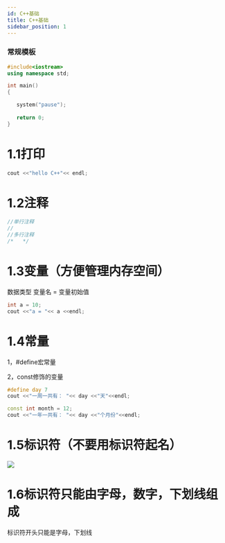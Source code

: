 ```yaml
---
id: C++基础
title: C++基础
sidebar_position: 1
---
```


### 常规模板

```cpp
#include<iostream>
using namespace std;

int main()
{

   system("pause");
   
   return 0;    
}
```

# 1.1打印

```cpp
cout <<"hello C++"<< endl;
```

# 1.2注释

```cpp
//单行注释
//
//多行注释
/*   */
```

# 1.3变量（方便管理内存空间）

数据类型 变量名 = 变量初始值

```cpp
int a = 10;
cout <<"a = "<< a <<endl;
```

# 1.4常量

1，#define宏常量

2，const修饰的变量

```cpp
#define day 7
cout <<"一周一共有： "<< day <<"天"<<endl;

const int month = 12;
cout <<"一年一共有： "<< day <<"个月份"<<endl;
```

# 1.5标识符（不要用标识符起名）

![ ](https://crpimg.oss-cn-wuhan-lr.aliyuncs.com/img/202406241314321.png)

# 1.6标识符只能由字母，数字，下划线组成

标识符开头只能是字母，下划线